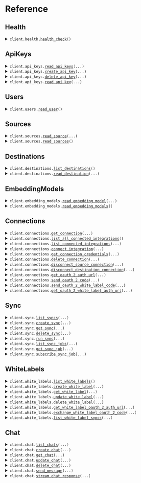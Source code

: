 # Reference
## Health
<details><summary><code>client.health.<a href="src/airweave/health/client.py">health_check</a>()</code></summary>
<dl>
<dd>

#### 📝 Description

<dl>
<dd>

<dl>
<dd>

Check if the API is healthy.

Returns:
    dict: A dictionary containing the status of the API.
</dd>
</dl>
</dd>
</dl>

#### 🔌 Usage

<dl>
<dd>

<dl>
<dd>

```python
from airweave import AirweaveSDK

client = AirweaveSDK(
    api_key="YOUR_API_KEY",
    base_url="https://yourhost.com/path/to/api",
)
client.health.health_check()

```
</dd>
</dl>
</dd>
</dl>

#### ⚙️ Parameters

<dl>
<dd>

<dl>
<dd>

**request_options:** `typing.Optional[RequestOptions]` — Request-specific configuration.
    
</dd>
</dl>
</dd>
</dl>


</dd>
</dl>
</details>

## ApiKeys
<details><summary><code>client.api_keys.<a href="src/airweave/api_keys/client.py">read_api_keys</a>(...)</code></summary>
<dl>
<dd>

#### 📝 Description

<dl>
<dd>

<dl>
<dd>

Retrieve all API keys for the current user.

Args:
----
    db (AsyncSession): The database session.
    skip (int): Number of records to skip for pagination.
    limit (int): Maximum number of records to return.
    user (schemas.User): The current user.

Returns:
-------
    List[schemas.APIKey]: A list of API keys.
</dd>
</dl>
</dd>
</dl>

#### 🔌 Usage

<dl>
<dd>

<dl>
<dd>

```python
from airweave import AirweaveSDK

client = AirweaveSDK(
    api_key="YOUR_API_KEY",
    base_url="https://yourhost.com/path/to/api",
)
client.api_keys.read_api_keys()

```
</dd>
</dl>
</dd>
</dl>

#### ⚙️ Parameters

<dl>
<dd>

<dl>
<dd>

**skip:** `typing.Optional[int]` 
    
</dd>
</dl>

<dl>
<dd>

**limit:** `typing.Optional[int]` 
    
</dd>
</dl>

<dl>
<dd>

**request_options:** `typing.Optional[RequestOptions]` — Request-specific configuration.
    
</dd>
</dl>
</dd>
</dl>


</dd>
</dl>
</details>

<details><summary><code>client.api_keys.<a href="src/airweave/api_keys/client.py">create_api_key</a>(...)</code></summary>
<dl>
<dd>

#### 📝 Description

<dl>
<dd>

<dl>
<dd>

Create a new API key for the current user.

Returns a temporary plain key for the user to store securely.
This is not stored in the database.

Args:
----
    db (AsyncSession): The database session.
    api_key_in (schemas.APIKeyCreate): The API key creation data.
    user (schemas.User): The current user.

Returns:
-------
    schemas.APIKeyWithPlainKey: The created API key object, including the key.
</dd>
</dl>
</dd>
</dl>

#### 🔌 Usage

<dl>
<dd>

<dl>
<dd>

```python
from airweave import AirweaveSDK

client = AirweaveSDK(
    api_key="YOUR_API_KEY",
    base_url="https://yourhost.com/path/to/api",
)
client.api_keys.create_api_key()

```
</dd>
</dl>
</dd>
</dl>

#### ⚙️ Parameters

<dl>
<dd>

<dl>
<dd>

**expiration_date:** `typing.Optional[dt.datetime]` 
    
</dd>
</dl>

<dl>
<dd>

**request_options:** `typing.Optional[RequestOptions]` — Request-specific configuration.
    
</dd>
</dl>
</dd>
</dl>


</dd>
</dl>
</details>

<details><summary><code>client.api_keys.<a href="src/airweave/api_keys/client.py">delete_api_key</a>(...)</code></summary>
<dl>
<dd>

#### 📝 Description

<dl>
<dd>

<dl>
<dd>

Delete an API key.

Args:
----
    db (AsyncSession): The database session.
    id (UUID): The ID of the API key.
    user (schemas.User): The current user.

Returns:
-------
    schemas.APIKey: The revoked API key object.

Raises:
------
    HTTPException: If the API key is not found.
</dd>
</dl>
</dd>
</dl>

#### 🔌 Usage

<dl>
<dd>

<dl>
<dd>

```python
from airweave import AirweaveSDK

client = AirweaveSDK(
    api_key="YOUR_API_KEY",
    base_url="https://yourhost.com/path/to/api",
)
client.api_keys.delete_api_key(
    id="id",
)

```
</dd>
</dl>
</dd>
</dl>

#### ⚙️ Parameters

<dl>
<dd>

<dl>
<dd>

**id:** `str` 
    
</dd>
</dl>

<dl>
<dd>

**request_options:** `typing.Optional[RequestOptions]` — Request-specific configuration.
    
</dd>
</dl>
</dd>
</dl>


</dd>
</dl>
</details>

<details><summary><code>client.api_keys.<a href="src/airweave/api_keys/client.py">read_api_key</a>(...)</code></summary>
<dl>
<dd>

#### 📝 Description

<dl>
<dd>

<dl>
<dd>

Retrieve an API key by ID.

Args:
----
    db (AsyncSession): The database session.
    id (UUID): The ID of the API key.
    user (schemas.User): The current user.

Returns:
-------
    schemas.APIKey: The API key object.

Raises:
------
    HTTPException: If the API key is not found.
</dd>
</dl>
</dd>
</dl>

#### 🔌 Usage

<dl>
<dd>

<dl>
<dd>

```python
from airweave import AirweaveSDK

client = AirweaveSDK(
    api_key="YOUR_API_KEY",
    base_url="https://yourhost.com/path/to/api",
)
client.api_keys.read_api_key(
    id="id",
)

```
</dd>
</dl>
</dd>
</dl>

#### ⚙️ Parameters

<dl>
<dd>

<dl>
<dd>

**id:** `str` 
    
</dd>
</dl>

<dl>
<dd>

**request_options:** `typing.Optional[RequestOptions]` — Request-specific configuration.
    
</dd>
</dl>
</dd>
</dl>


</dd>
</dl>
</details>

## Users
<details><summary><code>client.users.<a href="src/airweave/users/client.py">read_user</a>()</code></summary>
<dl>
<dd>

#### 📝 Description

<dl>
<dd>

<dl>
<dd>

Get current user.

Args:
----
    current_user (User): The current user.

Returns:
-------
    schemas.User: The user object.
</dd>
</dl>
</dd>
</dl>

#### 🔌 Usage

<dl>
<dd>

<dl>
<dd>

```python
from airweave import AirweaveSDK

client = AirweaveSDK(
    api_key="YOUR_API_KEY",
    base_url="https://yourhost.com/path/to/api",
)
client.users.read_user()

```
</dd>
</dl>
</dd>
</dl>

#### ⚙️ Parameters

<dl>
<dd>

<dl>
<dd>

**request_options:** `typing.Optional[RequestOptions]` — Request-specific configuration.
    
</dd>
</dl>
</dd>
</dl>


</dd>
</dl>
</details>

## Sources
<details><summary><code>client.sources.<a href="src/airweave/sources/client.py">read_source</a>(...)</code></summary>
<dl>
<dd>

#### 📝 Description

<dl>
<dd>

<dl>
<dd>

Get source by id.

Args:
----
    db (AsyncSession): The database session.
    short_name (str): The short name of the source.
    user (schemas.User): The current user.

Returns:
-------
    schemas.Source: The source object.
</dd>
</dl>
</dd>
</dl>

#### 🔌 Usage

<dl>
<dd>

<dl>
<dd>

```python
from airweave import AirweaveSDK

client = AirweaveSDK(
    api_key="YOUR_API_KEY",
    base_url="https://yourhost.com/path/to/api",
)
client.sources.read_source(
    short_name="short_name",
)

```
</dd>
</dl>
</dd>
</dl>

#### ⚙️ Parameters

<dl>
<dd>

<dl>
<dd>

**short_name:** `str` 
    
</dd>
</dl>

<dl>
<dd>

**request_options:** `typing.Optional[RequestOptions]` — Request-specific configuration.
    
</dd>
</dl>
</dd>
</dl>


</dd>
</dl>
</details>

<details><summary><code>client.sources.<a href="src/airweave/sources/client.py">read_sources</a>()</code></summary>
<dl>
<dd>

#### 📝 Description

<dl>
<dd>

<dl>
<dd>

Get all sources for the current user.

Returns:
-------
    list[schemas.Source]: The list of sources.
</dd>
</dl>
</dd>
</dl>

#### 🔌 Usage

<dl>
<dd>

<dl>
<dd>

```python
from airweave import AirweaveSDK

client = AirweaveSDK(
    api_key="YOUR_API_KEY",
    base_url="https://yourhost.com/path/to/api",
)
client.sources.read_sources()

```
</dd>
</dl>
</dd>
</dl>

#### ⚙️ Parameters

<dl>
<dd>

<dl>
<dd>

**request_options:** `typing.Optional[RequestOptions]` — Request-specific configuration.
    
</dd>
</dl>
</dd>
</dl>


</dd>
</dl>
</details>

## Destinations
<details><summary><code>client.destinations.<a href="src/airweave/destinations/client.py">list_destinations</a>()</code></summary>
<dl>
<dd>

#### 📝 Description

<dl>
<dd>

<dl>
<dd>

Get all available destinations.
</dd>
</dl>
</dd>
</dl>

#### 🔌 Usage

<dl>
<dd>

<dl>
<dd>

```python
from airweave import AirweaveSDK

client = AirweaveSDK(
    api_key="YOUR_API_KEY",
    base_url="https://yourhost.com/path/to/api",
)
client.destinations.list_destinations()

```
</dd>
</dl>
</dd>
</dl>

#### ⚙️ Parameters

<dl>
<dd>

<dl>
<dd>

**request_options:** `typing.Optional[RequestOptions]` — Request-specific configuration.
    
</dd>
</dl>
</dd>
</dl>


</dd>
</dl>
</details>

<details><summary><code>client.destinations.<a href="src/airweave/destinations/client.py">read_destination</a>(...)</code></summary>
<dl>
<dd>

#### 📝 Description

<dl>
<dd>

<dl>
<dd>

Get destination by short name.
</dd>
</dl>
</dd>
</dl>

#### 🔌 Usage

<dl>
<dd>

<dl>
<dd>

```python
from airweave import AirweaveSDK

client = AirweaveSDK(
    api_key="YOUR_API_KEY",
    base_url="https://yourhost.com/path/to/api",
)
client.destinations.read_destination(
    short_name="short_name",
)

```
</dd>
</dl>
</dd>
</dl>

#### ⚙️ Parameters

<dl>
<dd>

<dl>
<dd>

**short_name:** `str` 
    
</dd>
</dl>

<dl>
<dd>

**request_options:** `typing.Optional[RequestOptions]` — Request-specific configuration.
    
</dd>
</dl>
</dd>
</dl>


</dd>
</dl>
</details>

## EmbeddingModels
<details><summary><code>client.embedding_models.<a href="src/airweave/embedding_models/client.py">read_embedding_model</a>(...)</code></summary>
<dl>
<dd>

#### 📝 Description

<dl>
<dd>

<dl>
<dd>

Get embedding model by id.

Args:
----
    db (AsyncSession): The database session.
    short_name (str): The short name of the embedding model.
    user (schemas.User): The current user.

Returns:
-------
    schemas.EmbeddingModel: The embedding model object.
</dd>
</dl>
</dd>
</dl>

#### 🔌 Usage

<dl>
<dd>

<dl>
<dd>

```python
from airweave import AirweaveSDK

client = AirweaveSDK(
    api_key="YOUR_API_KEY",
    base_url="https://yourhost.com/path/to/api",
)
client.embedding_models.read_embedding_model(
    short_name="short_name",
)

```
</dd>
</dl>
</dd>
</dl>

#### ⚙️ Parameters

<dl>
<dd>

<dl>
<dd>

**short_name:** `str` 
    
</dd>
</dl>

<dl>
<dd>

**request_options:** `typing.Optional[RequestOptions]` — Request-specific configuration.
    
</dd>
</dl>
</dd>
</dl>


</dd>
</dl>
</details>

<details><summary><code>client.embedding_models.<a href="src/airweave/embedding_models/client.py">read_embedding_models</a>()</code></summary>
<dl>
<dd>

#### 📝 Description

<dl>
<dd>

<dl>
<dd>

Get all embedding models.

Args:
----
    db (AsyncSession): The database session.
    user (schemas.User): The current user.

Returns:
-------
    list[schemas.EmbeddingModel]: The list of embedding models.
</dd>
</dl>
</dd>
</dl>

#### 🔌 Usage

<dl>
<dd>

<dl>
<dd>

```python
from airweave import AirweaveSDK

client = AirweaveSDK(
    api_key="YOUR_API_KEY",
    base_url="https://yourhost.com/path/to/api",
)
client.embedding_models.read_embedding_models()

```
</dd>
</dl>
</dd>
</dl>

#### ⚙️ Parameters

<dl>
<dd>

<dl>
<dd>

**request_options:** `typing.Optional[RequestOptions]` — Request-specific configuration.
    
</dd>
</dl>
</dd>
</dl>


</dd>
</dl>
</details>

## Connections
<details><summary><code>client.connections.<a href="src/airweave/connections/client.py">get_connection</a>(...)</code></summary>
<dl>
<dd>

#### 📝 Description

<dl>
<dd>

<dl>
<dd>

Get a specific connection.
</dd>
</dl>
</dd>
</dl>

#### 🔌 Usage

<dl>
<dd>

<dl>
<dd>

```python
from airweave import AirweaveSDK

client = AirweaveSDK(
    api_key="YOUR_API_KEY",
    base_url="https://yourhost.com/path/to/api",
)
client.connections.get_connection(
    connection_id="connection_id",
)

```
</dd>
</dl>
</dd>
</dl>

#### ⚙️ Parameters

<dl>
<dd>

<dl>
<dd>

**connection_id:** `str` 
    
</dd>
</dl>

<dl>
<dd>

**request_options:** `typing.Optional[RequestOptions]` — Request-specific configuration.
    
</dd>
</dl>
</dd>
</dl>


</dd>
</dl>
</details>

<details><summary><code>client.connections.<a href="src/airweave/connections/client.py">list_all_connected_integrations</a>()</code></summary>
<dl>
<dd>

#### 📝 Description

<dl>
<dd>

<dl>
<dd>

Get all active connections for the current user across all integration types.
</dd>
</dl>
</dd>
</dl>

#### 🔌 Usage

<dl>
<dd>

<dl>
<dd>

```python
from airweave import AirweaveSDK

client = AirweaveSDK(
    api_key="YOUR_API_KEY",
    base_url="https://yourhost.com/path/to/api",
)
client.connections.list_all_connected_integrations()

```
</dd>
</dl>
</dd>
</dl>

#### ⚙️ Parameters

<dl>
<dd>

<dl>
<dd>

**request_options:** `typing.Optional[RequestOptions]` — Request-specific configuration.
    
</dd>
</dl>
</dd>
</dl>


</dd>
</dl>
</details>

<details><summary><code>client.connections.<a href="src/airweave/connections/client.py">list_connected_integrations</a>(...)</code></summary>
<dl>
<dd>

#### 📝 Description

<dl>
<dd>

<dl>
<dd>

Get all integrations of specified type connected to the current user.

Args:
    integration_type (IntegrationType): The type of integration to get connections for.
    db (AsyncSession): The database session.
    user (schemas.User): The current user.

Returns:
    list[schemas.Connection]: The list of connections.
</dd>
</dl>
</dd>
</dl>

#### 🔌 Usage

<dl>
<dd>

<dl>
<dd>

```python
from airweave import AirweaveSDK

client = AirweaveSDK(
    api_key="YOUR_API_KEY",
    base_url="https://yourhost.com/path/to/api",
)
client.connections.list_connected_integrations(
    integration_type="source",
)

```
</dd>
</dl>
</dd>
</dl>

#### ⚙️ Parameters

<dl>
<dd>

<dl>
<dd>

**integration_type:** `IntegrationType` 
    
</dd>
</dl>

<dl>
<dd>

**request_options:** `typing.Optional[RequestOptions]` — Request-specific configuration.
    
</dd>
</dl>
</dd>
</dl>


</dd>
</dl>
</details>

<details><summary><code>client.connections.<a href="src/airweave/connections/client.py">connect_integration</a>(...)</code></summary>
<dl>
<dd>

#### 📝 Description

<dl>
<dd>

<dl>
<dd>

Connect to a source, destination, or embedding model.

Expects a POST body with:
```json
{
    "name": "required connection name",
    ... other config fields specific to the integration type ...
}
```
</dd>
</dl>
</dd>
</dl>

#### 🔌 Usage

<dl>
<dd>

<dl>
<dd>

```python
from airweave import AirweaveSDK

client = AirweaveSDK(
    api_key="YOUR_API_KEY",
    base_url="https://yourhost.com/path/to/api",
)
client.connections.connect_integration(
    integration_type="source",
    short_name="short_name",
    config_fields={"key": "value"},
)

```
</dd>
</dl>
</dd>
</dl>

#### ⚙️ Parameters

<dl>
<dd>

<dl>
<dd>

**integration_type:** `IntegrationType` 
    
</dd>
</dl>

<dl>
<dd>

**short_name:** `str` 
    
</dd>
</dl>

<dl>
<dd>

**config_fields:** `typing.Dict[str, typing.Optional[typing.Any]]` 
    
</dd>
</dl>

<dl>
<dd>

**name:** `typing.Optional[str]` 
    
</dd>
</dl>

<dl>
<dd>

**request_options:** `typing.Optional[RequestOptions]` — Request-specific configuration.
    
</dd>
</dl>
</dd>
</dl>


</dd>
</dl>
</details>

<details><summary><code>client.connections.<a href="src/airweave/connections/client.py">get_connection_credentials</a>(...)</code></summary>
<dl>
<dd>

#### 📝 Description

<dl>
<dd>

<dl>
<dd>

Get the credentials for a connection.

Args:
    connection_id (UUID): The ID of the connection to get credentials for
    db (AsyncSession): The database session
    user (schemas.User): The current user

Returns:
    dict: The credentials for the connection
</dd>
</dl>
</dd>
</dl>

#### 🔌 Usage

<dl>
<dd>

<dl>
<dd>

```python
from airweave import AirweaveSDK

client = AirweaveSDK(
    api_key="YOUR_API_KEY",
    base_url="https://yourhost.com/path/to/api",
)
client.connections.get_connection_credentials(
    connection_id="connection_id",
)

```
</dd>
</dl>
</dd>
</dl>

#### ⚙️ Parameters

<dl>
<dd>

<dl>
<dd>

**connection_id:** `str` 
    
</dd>
</dl>

<dl>
<dd>

**request_options:** `typing.Optional[RequestOptions]` — Request-specific configuration.
    
</dd>
</dl>
</dd>
</dl>


</dd>
</dl>
</details>

<details><summary><code>client.connections.<a href="src/airweave/connections/client.py">delete_connection</a>(...)</code></summary>
<dl>
<dd>

#### 📝 Description

<dl>
<dd>

<dl>
<dd>

Delete a connection.

Deletes the connection and integration credential.

Args:
    db (AsyncSession): The database session
    connection_id (UUID): The ID of the connection to delete
    delete_syncs_and_data (bool): Whether to delete the associated syncs and data
    user (schemas.User): The current user

Returns:
    schemas.Connection: The deleted connection
</dd>
</dl>
</dd>
</dl>

#### 🔌 Usage

<dl>
<dd>

<dl>
<dd>

```python
from airweave import AirweaveSDK

client = AirweaveSDK(
    api_key="YOUR_API_KEY",
    base_url="https://yourhost.com/path/to/api",
)
client.connections.delete_connection(
    connection_id="connection_id",
)

```
</dd>
</dl>
</dd>
</dl>

#### ⚙️ Parameters

<dl>
<dd>

<dl>
<dd>

**connection_id:** `str` 
    
</dd>
</dl>

<dl>
<dd>

**request_options:** `typing.Optional[RequestOptions]` — Request-specific configuration.
    
</dd>
</dl>
</dd>
</dl>


</dd>
</dl>
</details>

<details><summary><code>client.connections.<a href="src/airweave/connections/client.py">disconnect_source_connection</a>(...)</code></summary>
<dl>
<dd>

#### 📝 Description

<dl>
<dd>

<dl>
<dd>

Disconnect from a source connection.

Args:
    db (AsyncSession): The database session
    connection_id (UUID): The ID of the connection to disconnect
    user (schemas.User): The current user
Returns:
    schemas.Connection: The disconnected connection
</dd>
</dl>
</dd>
</dl>

#### 🔌 Usage

<dl>
<dd>

<dl>
<dd>

```python
from airweave import AirweaveSDK

client = AirweaveSDK(
    api_key="YOUR_API_KEY",
    base_url="https://yourhost.com/path/to/api",
)
client.connections.disconnect_source_connection(
    connection_id="connection_id",
)

```
</dd>
</dl>
</dd>
</dl>

#### ⚙️ Parameters

<dl>
<dd>

<dl>
<dd>

**connection_id:** `str` 
    
</dd>
</dl>

<dl>
<dd>

**request_options:** `typing.Optional[RequestOptions]` — Request-specific configuration.
    
</dd>
</dl>
</dd>
</dl>


</dd>
</dl>
</details>

<details><summary><code>client.connections.<a href="src/airweave/connections/client.py">disconnect_destination_connection</a>(...)</code></summary>
<dl>
<dd>

#### 📝 Description

<dl>
<dd>

<dl>
<dd>

Disconnect from a destination connection.

Args:
    db (AsyncSession): The database session
    connection_id (UUID): The ID of the connection to disconnect
    user (schemas.User): The current user

Returns:
    schemas.Connection: The disconnected connection
</dd>
</dl>
</dd>
</dl>

#### 🔌 Usage

<dl>
<dd>

<dl>
<dd>

```python
from airweave import AirweaveSDK

client = AirweaveSDK(
    api_key="YOUR_API_KEY",
    base_url="https://yourhost.com/path/to/api",
)
client.connections.disconnect_destination_connection(
    connection_id="connection_id",
)

```
</dd>
</dl>
</dd>
</dl>

#### ⚙️ Parameters

<dl>
<dd>

<dl>
<dd>

**connection_id:** `str` 
    
</dd>
</dl>

<dl>
<dd>

**request_options:** `typing.Optional[RequestOptions]` — Request-specific configuration.
    
</dd>
</dl>
</dd>
</dl>


</dd>
</dl>
</details>

<details><summary><code>client.connections.<a href="src/airweave/connections/client.py">get_oauth_2_auth_url</a>(...)</code></summary>
<dl>
<dd>

#### 📝 Description

<dl>
<dd>

<dl>
<dd>

Get the OAuth2 authorization URL for a source.
</dd>
</dl>
</dd>
</dl>

#### 🔌 Usage

<dl>
<dd>

<dl>
<dd>

```python
from airweave import AirweaveSDK

client = AirweaveSDK(
    api_key="YOUR_API_KEY",
    base_url="https://yourhost.com/path/to/api",
)
client.connections.get_oauth_2_auth_url(
    short_name="short_name",
)

```
</dd>
</dl>
</dd>
</dl>

#### ⚙️ Parameters

<dl>
<dd>

<dl>
<dd>

**short_name:** `str` 
    
</dd>
</dl>

<dl>
<dd>

**request_options:** `typing.Optional[RequestOptions]` — Request-specific configuration.
    
</dd>
</dl>
</dd>
</dl>


</dd>
</dl>
</details>

<details><summary><code>client.connections.<a href="src/airweave/connections/client.py">send_oauth_2_code</a>(...)</code></summary>
<dl>
<dd>

#### 📝 Description

<dl>
<dd>

<dl>
<dd>

Send the OAuth2 authorization code for a source.

This will:
1. Get the OAuth2 settings for the source
2. Exchange the authorization code for a token
3. Create an integration credential with the token
</dd>
</dl>
</dd>
</dl>

#### 🔌 Usage

<dl>
<dd>

<dl>
<dd>

```python
from airweave import AirweaveSDK

client = AirweaveSDK(
    api_key="YOUR_API_KEY",
    base_url="https://yourhost.com/path/to/api",
)
client.connections.send_oauth_2_code(
    short_name="short_name",
    code="code",
)

```
</dd>
</dl>
</dd>
</dl>

#### ⚙️ Parameters

<dl>
<dd>

<dl>
<dd>

**short_name:** `str` 
    
</dd>
</dl>

<dl>
<dd>

**code:** `str` 
    
</dd>
</dl>

<dl>
<dd>

**request_options:** `typing.Optional[RequestOptions]` — Request-specific configuration.
    
</dd>
</dl>
</dd>
</dl>


</dd>
</dl>
</details>

<details><summary><code>client.connections.<a href="src/airweave/connections/client.py">send_oauth_2_white_label_code</a>(...)</code></summary>
<dl>
<dd>

#### 📝 Description

<dl>
<dd>

<dl>
<dd>

Exchange the OAuth2 authorization code for a white label integration.
</dd>
</dl>
</dd>
</dl>

#### 🔌 Usage

<dl>
<dd>

<dl>
<dd>

```python
from airweave import AirweaveSDK

client = AirweaveSDK(
    api_key="YOUR_API_KEY",
    base_url="https://yourhost.com/path/to/api",
)
client.connections.send_oauth_2_white_label_code(
    white_label_id="white_label_id",
    request="string",
)

```
</dd>
</dl>
</dd>
</dl>

#### ⚙️ Parameters

<dl>
<dd>

<dl>
<dd>

**white_label_id:** `str` 
    
</dd>
</dl>

<dl>
<dd>

**request:** `str` 
    
</dd>
</dl>

<dl>
<dd>

**request_options:** `typing.Optional[RequestOptions]` — Request-specific configuration.
    
</dd>
</dl>
</dd>
</dl>


</dd>
</dl>
</details>

<details><summary><code>client.connections.<a href="src/airweave/connections/client.py">get_oauth_2_white_label_auth_url</a>(...)</code></summary>
<dl>
<dd>

#### 📝 Description

<dl>
<dd>

<dl>
<dd>

Get the OAuth2 authorization URL for a white label integration.
</dd>
</dl>
</dd>
</dl>

#### 🔌 Usage

<dl>
<dd>

<dl>
<dd>

```python
from airweave import AirweaveSDK

client = AirweaveSDK(
    api_key="YOUR_API_KEY",
    base_url="https://yourhost.com/path/to/api",
)
client.connections.get_oauth_2_white_label_auth_url(
    white_label_id="white_label_id",
)

```
</dd>
</dl>
</dd>
</dl>

#### ⚙️ Parameters

<dl>
<dd>

<dl>
<dd>

**white_label_id:** `str` 
    
</dd>
</dl>

<dl>
<dd>

**request_options:** `typing.Optional[RequestOptions]` — Request-specific configuration.
    
</dd>
</dl>
</dd>
</dl>


</dd>
</dl>
</details>

## Sync
<details><summary><code>client.sync.<a href="src/airweave/sync/client.py">list_syncs</a>(...)</code></summary>
<dl>
<dd>

#### 📝 Description

<dl>
<dd>

<dl>
<dd>

List all syncs for the current user.
</dd>
</dl>
</dd>
</dl>

#### 🔌 Usage

<dl>
<dd>

<dl>
<dd>

```python
from airweave import AirweaveSDK

client = AirweaveSDK(
    api_key="YOUR_API_KEY",
    base_url="https://yourhost.com/path/to/api",
)
client.sync.list_syncs()

```
</dd>
</dl>
</dd>
</dl>

#### ⚙️ Parameters

<dl>
<dd>

<dl>
<dd>

**skip:** `typing.Optional[int]` 
    
</dd>
</dl>

<dl>
<dd>

**limit:** `typing.Optional[int]` 
    
</dd>
</dl>

<dl>
<dd>

**with_source_connection:** `typing.Optional[bool]` 
    
</dd>
</dl>

<dl>
<dd>

**request_options:** `typing.Optional[RequestOptions]` — Request-specific configuration.
    
</dd>
</dl>
</dd>
</dl>


</dd>
</dl>
</details>

<details><summary><code>client.sync.<a href="src/airweave/sync/client.py">create_sync</a>(...)</code></summary>
<dl>
<dd>

#### 📝 Description

<dl>
<dd>

<dl>
<dd>

Create a new sync configuration.
</dd>
</dl>
</dd>
</dl>

#### 🔌 Usage

<dl>
<dd>

<dl>
<dd>

```python
from airweave import AirweaveSDK

client = AirweaveSDK(
    api_key="YOUR_API_KEY",
    base_url="https://yourhost.com/path/to/api",
)
client.sync.create_sync(
    name="name",
    source_connection_id="source_connection_id",
)

```
</dd>
</dl>
</dd>
</dl>

#### ⚙️ Parameters

<dl>
<dd>

<dl>
<dd>

**name:** `str` 
    
</dd>
</dl>

<dl>
<dd>

**source_connection_id:** `str` 
    
</dd>
</dl>

<dl>
<dd>

**description:** `typing.Optional[str]` 
    
</dd>
</dl>

<dl>
<dd>

**destination_connection_id:** `typing.Optional[str]` 
    
</dd>
</dl>

<dl>
<dd>

**embedding_model_connection_id:** `typing.Optional[str]` 
    
</dd>
</dl>

<dl>
<dd>

**cron_schedule:** `typing.Optional[str]` 
    
</dd>
</dl>

<dl>
<dd>

**white_label_id:** `typing.Optional[str]` 
    
</dd>
</dl>

<dl>
<dd>

**white_label_user_identifier:** `typing.Optional[str]` 
    
</dd>
</dl>

<dl>
<dd>

**sync_metadata:** `typing.Optional[typing.Dict[str, typing.Optional[typing.Any]]]` 
    
</dd>
</dl>

<dl>
<dd>

**run_immediately:** `typing.Optional[bool]` 
    
</dd>
</dl>

<dl>
<dd>

**request_options:** `typing.Optional[RequestOptions]` — Request-specific configuration.
    
</dd>
</dl>
</dd>
</dl>


</dd>
</dl>
</details>

<details><summary><code>client.sync.<a href="src/airweave/sync/client.py">get_sync</a>(...)</code></summary>
<dl>
<dd>

#### 📝 Description

<dl>
<dd>

<dl>
<dd>

Get a specific sync by ID.
</dd>
</dl>
</dd>
</dl>

#### 🔌 Usage

<dl>
<dd>

<dl>
<dd>

```python
from airweave import AirweaveSDK

client = AirweaveSDK(
    api_key="YOUR_API_KEY",
    base_url="https://yourhost.com/path/to/api",
)
client.sync.get_sync(
    sync_id="sync_id",
)

```
</dd>
</dl>
</dd>
</dl>

#### ⚙️ Parameters

<dl>
<dd>

<dl>
<dd>

**sync_id:** `str` 
    
</dd>
</dl>

<dl>
<dd>

**request_options:** `typing.Optional[RequestOptions]` — Request-specific configuration.
    
</dd>
</dl>
</dd>
</dl>


</dd>
</dl>
</details>

<details><summary><code>client.sync.<a href="src/airweave/sync/client.py">delete_sync</a>(...)</code></summary>
<dl>
<dd>

#### 📝 Description

<dl>
<dd>

<dl>
<dd>

Delete a sync configuration and optionally its associated data.
</dd>
</dl>
</dd>
</dl>

#### 🔌 Usage

<dl>
<dd>

<dl>
<dd>

```python
from airweave import AirweaveSDK

client = AirweaveSDK(
    api_key="YOUR_API_KEY",
    base_url="https://yourhost.com/path/to/api",
)
client.sync.delete_sync(
    sync_id="sync_id",
)

```
</dd>
</dl>
</dd>
</dl>

#### ⚙️ Parameters

<dl>
<dd>

<dl>
<dd>

**sync_id:** `str` 
    
</dd>
</dl>

<dl>
<dd>

**delete_data:** `typing.Optional[bool]` 
    
</dd>
</dl>

<dl>
<dd>

**request_options:** `typing.Optional[RequestOptions]` — Request-specific configuration.
    
</dd>
</dl>
</dd>
</dl>


</dd>
</dl>
</details>

<details><summary><code>client.sync.<a href="src/airweave/sync/client.py">run_sync</a>(...)</code></summary>
<dl>
<dd>

#### 📝 Description

<dl>
<dd>

<dl>
<dd>

Trigger a sync run.
</dd>
</dl>
</dd>
</dl>

#### 🔌 Usage

<dl>
<dd>

<dl>
<dd>

```python
from airweave import AirweaveSDK

client = AirweaveSDK(
    api_key="YOUR_API_KEY",
    base_url="https://yourhost.com/path/to/api",
)
client.sync.run_sync(
    sync_id="sync_id",
)

```
</dd>
</dl>
</dd>
</dl>

#### ⚙️ Parameters

<dl>
<dd>

<dl>
<dd>

**sync_id:** `str` 
    
</dd>
</dl>

<dl>
<dd>

**request_options:** `typing.Optional[RequestOptions]` — Request-specific configuration.
    
</dd>
</dl>
</dd>
</dl>


</dd>
</dl>
</details>

<details><summary><code>client.sync.<a href="src/airweave/sync/client.py">list_sync_jobs</a>(...)</code></summary>
<dl>
<dd>

#### 📝 Description

<dl>
<dd>

<dl>
<dd>

List all jobs for a specific sync.
</dd>
</dl>
</dd>
</dl>

#### 🔌 Usage

<dl>
<dd>

<dl>
<dd>

```python
from airweave import AirweaveSDK

client = AirweaveSDK(
    api_key="YOUR_API_KEY",
    base_url="https://yourhost.com/path/to/api",
)
client.sync.list_sync_jobs(
    sync_id="sync_id",
)

```
</dd>
</dl>
</dd>
</dl>

#### ⚙️ Parameters

<dl>
<dd>

<dl>
<dd>

**sync_id:** `str` 
    
</dd>
</dl>

<dl>
<dd>

**request_options:** `typing.Optional[RequestOptions]` — Request-specific configuration.
    
</dd>
</dl>
</dd>
</dl>


</dd>
</dl>
</details>

<details><summary><code>client.sync.<a href="src/airweave/sync/client.py">get_sync_job</a>(...)</code></summary>
<dl>
<dd>

#### 📝 Description

<dl>
<dd>

<dl>
<dd>

Get details of a specific sync job.
</dd>
</dl>
</dd>
</dl>

#### 🔌 Usage

<dl>
<dd>

<dl>
<dd>

```python
from airweave import AirweaveSDK

client = AirweaveSDK(
    api_key="YOUR_API_KEY",
    base_url="https://yourhost.com/path/to/api",
)
client.sync.get_sync_job(
    job_id="job_id",
    sync_id="sync_id",
)

```
</dd>
</dl>
</dd>
</dl>

#### ⚙️ Parameters

<dl>
<dd>

<dl>
<dd>

**job_id:** `str` 
    
</dd>
</dl>

<dl>
<dd>

**sync_id:** `str` 
    
</dd>
</dl>

<dl>
<dd>

**request_options:** `typing.Optional[RequestOptions]` — Request-specific configuration.
    
</dd>
</dl>
</dd>
</dl>


</dd>
</dl>
</details>

<details><summary><code>client.sync.<a href="src/airweave/sync/client.py">subscribe_sync_job</a>(...)</code></summary>
<dl>
<dd>

#### 📝 Description

<dl>
<dd>

<dl>
<dd>

Server-Sent Events (SSE) endpoint to subscribe to a sync job's progress.
</dd>
</dl>
</dd>
</dl>

#### 🔌 Usage

<dl>
<dd>

<dl>
<dd>

```python
from airweave import AirweaveSDK

client = AirweaveSDK(
    api_key="YOUR_API_KEY",
    base_url="https://yourhost.com/path/to/api",
)
client.sync.subscribe_sync_job(
    job_id="job_id",
)

```
</dd>
</dl>
</dd>
</dl>

#### ⚙️ Parameters

<dl>
<dd>

<dl>
<dd>

**job_id:** `str` 
    
</dd>
</dl>

<dl>
<dd>

**request_options:** `typing.Optional[RequestOptions]` — Request-specific configuration.
    
</dd>
</dl>
</dd>
</dl>


</dd>
</dl>
</details>

## WhiteLabels
<details><summary><code>client.white_labels.<a href="src/airweave/white_labels/client.py">list_white_labels</a>()</code></summary>
<dl>
<dd>

#### 📝 Description

<dl>
<dd>

<dl>
<dd>

List all white labels for the current user's organization.
</dd>
</dl>
</dd>
</dl>

#### 🔌 Usage

<dl>
<dd>

<dl>
<dd>

```python
from airweave import AirweaveSDK

client = AirweaveSDK(
    api_key="YOUR_API_KEY",
    base_url="https://yourhost.com/path/to/api",
)
client.white_labels.list_white_labels()

```
</dd>
</dl>
</dd>
</dl>

#### ⚙️ Parameters

<dl>
<dd>

<dl>
<dd>

**request_options:** `typing.Optional[RequestOptions]` — Request-specific configuration.
    
</dd>
</dl>
</dd>
</dl>


</dd>
</dl>
</details>

<details><summary><code>client.white_labels.<a href="src/airweave/white_labels/client.py">create_white_label</a>(...)</code></summary>
<dl>
<dd>

#### 📝 Description

<dl>
<dd>

<dl>
<dd>

Create new white label integration.
</dd>
</dl>
</dd>
</dl>

#### 🔌 Usage

<dl>
<dd>

<dl>
<dd>

```python
from airweave import AirweaveSDK

client = AirweaveSDK(
    api_key="YOUR_API_KEY",
    base_url="https://yourhost.com/path/to/api",
)
client.white_labels.create_white_label(
    name="name",
    source_id="source_id",
    redirect_url="redirect_url",
    client_id="client_id",
    client_secret="client_secret",
)

```
</dd>
</dl>
</dd>
</dl>

#### ⚙️ Parameters

<dl>
<dd>

<dl>
<dd>

**name:** `str` 
    
</dd>
</dl>

<dl>
<dd>

**source_id:** `str` 
    
</dd>
</dl>

<dl>
<dd>

**redirect_url:** `str` 
    
</dd>
</dl>

<dl>
<dd>

**client_id:** `str` 
    
</dd>
</dl>

<dl>
<dd>

**client_secret:** `str` 
    
</dd>
</dl>

<dl>
<dd>

**request_options:** `typing.Optional[RequestOptions]` — Request-specific configuration.
    
</dd>
</dl>
</dd>
</dl>


</dd>
</dl>
</details>

<details><summary><code>client.white_labels.<a href="src/airweave/white_labels/client.py">get_white_label</a>(...)</code></summary>
<dl>
<dd>

#### 📝 Description

<dl>
<dd>

<dl>
<dd>

Get a specific white label integration.
</dd>
</dl>
</dd>
</dl>

#### 🔌 Usage

<dl>
<dd>

<dl>
<dd>

```python
from airweave import AirweaveSDK

client = AirweaveSDK(
    api_key="YOUR_API_KEY",
    base_url="https://yourhost.com/path/to/api",
)
client.white_labels.get_white_label(
    white_label_id="white_label_id",
)

```
</dd>
</dl>
</dd>
</dl>

#### ⚙️ Parameters

<dl>
<dd>

<dl>
<dd>

**white_label_id:** `str` 
    
</dd>
</dl>

<dl>
<dd>

**request_options:** `typing.Optional[RequestOptions]` — Request-specific configuration.
    
</dd>
</dl>
</dd>
</dl>


</dd>
</dl>
</details>

<details><summary><code>client.white_labels.<a href="src/airweave/white_labels/client.py">update_white_label</a>(...)</code></summary>
<dl>
<dd>

#### 📝 Description

<dl>
<dd>

<dl>
<dd>

Update a white label integration.
</dd>
</dl>
</dd>
</dl>

#### 🔌 Usage

<dl>
<dd>

<dl>
<dd>

```python
from airweave import AirweaveSDK

client = AirweaveSDK(
    api_key="YOUR_API_KEY",
    base_url="https://yourhost.com/path/to/api",
)
client.white_labels.update_white_label(
    white_label_id="white_label_id",
)

```
</dd>
</dl>
</dd>
</dl>

#### ⚙️ Parameters

<dl>
<dd>

<dl>
<dd>

**white_label_id:** `str` 
    
</dd>
</dl>

<dl>
<dd>

**name:** `typing.Optional[str]` 
    
</dd>
</dl>

<dl>
<dd>

**redirect_url:** `typing.Optional[str]` 
    
</dd>
</dl>

<dl>
<dd>

**client_id:** `typing.Optional[str]` 
    
</dd>
</dl>

<dl>
<dd>

**client_secret:** `typing.Optional[str]` 
    
</dd>
</dl>

<dl>
<dd>

**request_options:** `typing.Optional[RequestOptions]` — Request-specific configuration.
    
</dd>
</dl>
</dd>
</dl>


</dd>
</dl>
</details>

<details><summary><code>client.white_labels.<a href="src/airweave/white_labels/client.py">delete_white_label</a>(...)</code></summary>
<dl>
<dd>

#### 📝 Description

<dl>
<dd>

<dl>
<dd>

Delete a white label integration.
</dd>
</dl>
</dd>
</dl>

#### 🔌 Usage

<dl>
<dd>

<dl>
<dd>

```python
from airweave import AirweaveSDK

client = AirweaveSDK(
    api_key="YOUR_API_KEY",
    base_url="https://yourhost.com/path/to/api",
)
client.white_labels.delete_white_label(
    white_label_id="white_label_id",
)

```
</dd>
</dl>
</dd>
</dl>

#### ⚙️ Parameters

<dl>
<dd>

<dl>
<dd>

**white_label_id:** `str` 
    
</dd>
</dl>

<dl>
<dd>

**request_options:** `typing.Optional[RequestOptions]` — Request-specific configuration.
    
</dd>
</dl>
</dd>
</dl>


</dd>
</dl>
</details>

<details><summary><code>client.white_labels.<a href="src/airweave/white_labels/client.py">get_white_label_oauth_2_auth_url</a>(...)</code></summary>
<dl>
<dd>

#### 📝 Description

<dl>
<dd>

<dl>
<dd>

Generate the OAuth2 authorization URL by delegating to oauth2_service.
</dd>
</dl>
</dd>
</dl>

#### 🔌 Usage

<dl>
<dd>

<dl>
<dd>

```python
from airweave import AirweaveSDK

client = AirweaveSDK(
    api_key="YOUR_API_KEY",
    base_url="https://yourhost.com/path/to/api",
)
client.white_labels.get_white_label_oauth_2_auth_url(
    white_label_id="white_label_id",
)

```
</dd>
</dl>
</dd>
</dl>

#### ⚙️ Parameters

<dl>
<dd>

<dl>
<dd>

**white_label_id:** `str` 
    
</dd>
</dl>

<dl>
<dd>

**request_options:** `typing.Optional[RequestOptions]` — Request-specific configuration.
    
</dd>
</dl>
</dd>
</dl>


</dd>
</dl>
</details>

<details><summary><code>client.white_labels.<a href="src/airweave/white_labels/client.py">exchange_white_label_oauth_2_code</a>(...)</code></summary>
<dl>
<dd>

#### 📝 Description

<dl>
<dd>

<dl>
<dd>

Exchange OAuth2 code for tokens and create connection.
</dd>
</dl>
</dd>
</dl>

#### 🔌 Usage

<dl>
<dd>

<dl>
<dd>

```python
from airweave import AirweaveSDK

client = AirweaveSDK(
    api_key="YOUR_API_KEY",
    base_url="https://yourhost.com/path/to/api",
)
client.white_labels.exchange_white_label_oauth_2_code(
    white_label_id="white_label_id",
    request="string",
)

```
</dd>
</dl>
</dd>
</dl>

#### ⚙️ Parameters

<dl>
<dd>

<dl>
<dd>

**white_label_id:** `str` 
    
</dd>
</dl>

<dl>
<dd>

**request:** `str` 
    
</dd>
</dl>

<dl>
<dd>

**request_options:** `typing.Optional[RequestOptions]` — Request-specific configuration.
    
</dd>
</dl>
</dd>
</dl>


</dd>
</dl>
</details>

<details><summary><code>client.white_labels.<a href="src/airweave/white_labels/client.py">list_white_label_syncs</a>(...)</code></summary>
<dl>
<dd>

#### 📝 Description

<dl>
<dd>

<dl>
<dd>

List all syncs for a specific white label.
</dd>
</dl>
</dd>
</dl>

#### 🔌 Usage

<dl>
<dd>

<dl>
<dd>

```python
from airweave import AirweaveSDK

client = AirweaveSDK(
    api_key="YOUR_API_KEY",
    base_url="https://yourhost.com/path/to/api",
)
client.white_labels.list_white_label_syncs(
    white_label_id="white_label_id",
)

```
</dd>
</dl>
</dd>
</dl>

#### ⚙️ Parameters

<dl>
<dd>

<dl>
<dd>

**white_label_id:** `str` 
    
</dd>
</dl>

<dl>
<dd>

**request_options:** `typing.Optional[RequestOptions]` — Request-specific configuration.
    
</dd>
</dl>
</dd>
</dl>


</dd>
</dl>
</details>

## Chat
<details><summary><code>client.chat.<a href="src/airweave/chat/client.py">list_chats</a>(...)</code></summary>
<dl>
<dd>

#### 📝 Description

<dl>
<dd>

<dl>
<dd>

List all chats for the current user.
</dd>
</dl>
</dd>
</dl>

#### 🔌 Usage

<dl>
<dd>

<dl>
<dd>

```python
from airweave import AirweaveSDK

client = AirweaveSDK(
    api_key="YOUR_API_KEY",
    base_url="https://yourhost.com/path/to/api",
)
client.chat.list_chats()

```
</dd>
</dl>
</dd>
</dl>

#### ⚙️ Parameters

<dl>
<dd>

<dl>
<dd>

**skip:** `typing.Optional[int]` 
    
</dd>
</dl>

<dl>
<dd>

**limit:** `typing.Optional[int]` 
    
</dd>
</dl>

<dl>
<dd>

**request_options:** `typing.Optional[RequestOptions]` — Request-specific configuration.
    
</dd>
</dl>
</dd>
</dl>


</dd>
</dl>
</details>

<details><summary><code>client.chat.<a href="src/airweave/chat/client.py">create_chat</a>(...)</code></summary>
<dl>
<dd>

#### 📝 Description

<dl>
<dd>

<dl>
<dd>

Create a new chat.
</dd>
</dl>
</dd>
</dl>

#### 🔌 Usage

<dl>
<dd>

<dl>
<dd>

```python
from airweave import AirweaveSDK

client = AirweaveSDK(
    api_key="YOUR_API_KEY",
    base_url="https://yourhost.com/path/to/api",
)
client.chat.create_chat(
    name="name",
    sync_id="sync_id",
)

```
</dd>
</dl>
</dd>
</dl>

#### ⚙️ Parameters

<dl>
<dd>

<dl>
<dd>

**name:** `str` 
    
</dd>
</dl>

<dl>
<dd>

**sync_id:** `str` 
    
</dd>
</dl>

<dl>
<dd>

**description:** `typing.Optional[str]` 
    
</dd>
</dl>

<dl>
<dd>

**model_name:** `typing.Optional[str]` 
    
</dd>
</dl>

<dl>
<dd>

**model_settings:** `typing.Optional[typing.Dict[str, typing.Optional[typing.Any]]]` 
    
</dd>
</dl>

<dl>
<dd>

**search_settings:** `typing.Optional[typing.Dict[str, typing.Optional[typing.Any]]]` 
    
</dd>
</dl>

<dl>
<dd>

**request_options:** `typing.Optional[RequestOptions]` — Request-specific configuration.
    
</dd>
</dl>
</dd>
</dl>


</dd>
</dl>
</details>

<details><summary><code>client.chat.<a href="src/airweave/chat/client.py">get_chat</a>(...)</code></summary>
<dl>
<dd>

#### 📝 Description

<dl>
<dd>

<dl>
<dd>

Get a specific chat by ID.
</dd>
</dl>
</dd>
</dl>

#### 🔌 Usage

<dl>
<dd>

<dl>
<dd>

```python
from airweave import AirweaveSDK

client = AirweaveSDK(
    api_key="YOUR_API_KEY",
    base_url="https://yourhost.com/path/to/api",
)
client.chat.get_chat(
    chat_id="chat_id",
)

```
</dd>
</dl>
</dd>
</dl>

#### ⚙️ Parameters

<dl>
<dd>

<dl>
<dd>

**chat_id:** `str` 
    
</dd>
</dl>

<dl>
<dd>

**request_options:** `typing.Optional[RequestOptions]` — Request-specific configuration.
    
</dd>
</dl>
</dd>
</dl>


</dd>
</dl>
</details>

<details><summary><code>client.chat.<a href="src/airweave/chat/client.py">update_chat</a>(...)</code></summary>
<dl>
<dd>

#### 📝 Description

<dl>
<dd>

<dl>
<dd>

Update a chat.
</dd>
</dl>
</dd>
</dl>

#### 🔌 Usage

<dl>
<dd>

<dl>
<dd>

```python
from airweave import AirweaveSDK

client = AirweaveSDK(
    api_key="YOUR_API_KEY",
    base_url="https://yourhost.com/path/to/api",
)
client.chat.update_chat(
    chat_id="chat_id",
)

```
</dd>
</dl>
</dd>
</dl>

#### ⚙️ Parameters

<dl>
<dd>

<dl>
<dd>

**chat_id:** `str` 
    
</dd>
</dl>

<dl>
<dd>

**name:** `typing.Optional[str]` 
    
</dd>
</dl>

<dl>
<dd>

**description:** `typing.Optional[str]` 
    
</dd>
</dl>

<dl>
<dd>

**model_settings:** `typing.Optional[typing.Dict[str, typing.Optional[typing.Any]]]` 
    
</dd>
</dl>

<dl>
<dd>

**search_settings:** `typing.Optional[typing.Dict[str, typing.Optional[typing.Any]]]` 
    
</dd>
</dl>

<dl>
<dd>

**request_options:** `typing.Optional[RequestOptions]` — Request-specific configuration.
    
</dd>
</dl>
</dd>
</dl>


</dd>
</dl>
</details>

<details><summary><code>client.chat.<a href="src/airweave/chat/client.py">delete_chat</a>(...)</code></summary>
<dl>
<dd>

#### 📝 Description

<dl>
<dd>

<dl>
<dd>

Archive a chat.
</dd>
</dl>
</dd>
</dl>

#### 🔌 Usage

<dl>
<dd>

<dl>
<dd>

```python
from airweave import AirweaveSDK

client = AirweaveSDK(
    api_key="YOUR_API_KEY",
    base_url="https://yourhost.com/path/to/api",
)
client.chat.delete_chat(
    chat_id="chat_id",
)

```
</dd>
</dl>
</dd>
</dl>

#### ⚙️ Parameters

<dl>
<dd>

<dl>
<dd>

**chat_id:** `str` 
    
</dd>
</dl>

<dl>
<dd>

**request_options:** `typing.Optional[RequestOptions]` — Request-specific configuration.
    
</dd>
</dl>
</dd>
</dl>


</dd>
</dl>
</details>

<details><summary><code>client.chat.<a href="src/airweave/chat/client.py">send_message</a>(...)</code></summary>
<dl>
<dd>

#### 📝 Description

<dl>
<dd>

<dl>
<dd>

Send a message to a chat.
</dd>
</dl>
</dd>
</dl>

#### 🔌 Usage

<dl>
<dd>

<dl>
<dd>

```python
from airweave import AirweaveSDK

client = AirweaveSDK(
    api_key="YOUR_API_KEY",
    base_url="https://yourhost.com/path/to/api",
)
client.chat.send_message(
    chat_id="chat_id",
    content="content",
)

```
</dd>
</dl>
</dd>
</dl>

#### ⚙️ Parameters

<dl>
<dd>

<dl>
<dd>

**chat_id:** `str` 
    
</dd>
</dl>

<dl>
<dd>

**content:** `str` 
    
</dd>
</dl>

<dl>
<dd>

**role:** `typing.Optional[str]` 
    
</dd>
</dl>

<dl>
<dd>

**request_options:** `typing.Optional[RequestOptions]` — Request-specific configuration.
    
</dd>
</dl>
</dd>
</dl>


</dd>
</dl>
</details>

<details><summary><code>client.chat.<a href="src/airweave/chat/client.py">stream_chat_response</a>(...)</code></summary>
<dl>
<dd>

#### 📝 Description

<dl>
<dd>

<dl>
<dd>

Stream an AI response for a chat message.
</dd>
</dl>
</dd>
</dl>

#### 🔌 Usage

<dl>
<dd>

<dl>
<dd>

```python
from airweave import AirweaveSDK

client = AirweaveSDK(
    api_key="YOUR_API_KEY",
    base_url="https://yourhost.com/path/to/api",
)
client.chat.stream_chat_response(
    chat_id="chat_id",
)

```
</dd>
</dl>
</dd>
</dl>

#### ⚙️ Parameters

<dl>
<dd>

<dl>
<dd>

**chat_id:** `str` 
    
</dd>
</dl>

<dl>
<dd>

**request_options:** `typing.Optional[RequestOptions]` — Request-specific configuration.
    
</dd>
</dl>
</dd>
</dl>


</dd>
</dl>
</details>

